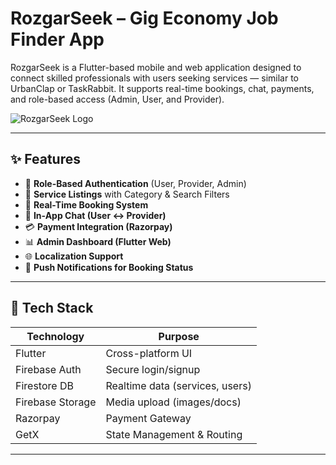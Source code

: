 # RozgarSeek – Gig Economy Job Finder App

RozgarSeek is a Flutter-based mobile and web application designed to connect skilled professionals with users seeking services — similar to UrbanClap or TaskRabbit. It supports real-time bookings, chat, payments, and role-based access (Admin, User, and Provider).

![RozgarSeek Logo](assets/logo.png)

---

## ✨ Features

- 🔐 **Role-Based Authentication** (User, Provider, Admin)
- 🧾 **Service Listings** with Category & Search Filters
- 📆 **Real-Time Booking System**
- 💬 **In-App Chat (User ↔️ Provider)**
- 💳 **Payment Integration (Razorpay)**
- 📊 **Admin Dashboard (Flutter Web)**
- 🌐 **Localization Support**
- 🔔 **Push Notifications for Booking Status**

---

## 📱 Tech Stack

| Technology       | Purpose                         |
|------------------|---------------------------------|
| Flutter          | Cross-platform UI               |
| Firebase Auth    | Secure login/signup             |
| Firestore DB     | Realtime data (services, users) |
| Firebase Storage | Media upload (images/docs)      |
| Razorpay         | Payment Gateway                 |
| GetX             | State Management & Routing      |

---

